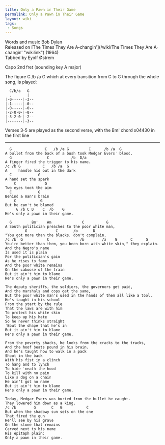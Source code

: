```yaml
---
title: Only a Pawn in Their Game
permalink: Only a Pawn in Their Game
layout: wiki
tags:
 - Songs
---
```


Words and music Bob Dylan  
Released on [The Times They Are
A-changin'](/wiki/The Times They Are A-changin' "wikilink") (1964)  
Tabbed by Eyolf Østrem

Capo 2nd fret (sounding key A major)

The figure C /b /a G which at every transition from C to G through the
whole song, is played:

      C/b/a   G
      .       |
    |-0-----|-3--
    |-1-----|-0--
    |-0-----|-0--
    |-2-0-0-|-0--
    |-3-2-0-|-2--
    |-------|-3--

Verses 3-5 are played as the second verse, with the Bm' chord x04430 in
the first line

* * * * *

      G               C   /b /a G         C      /b /a  G
    A bullet from the back of a bush took Medgar Evers' blood.
      G                C          /b  D/a
    A finger fired the trigger to his name.
    /c /b G          C   /b /a  G
    A     handle hid out in the dark
      C            G
    A hand set the spark
        C             G
    Two eyes took the aim
      C            G
    Behind a man's brain
        C           G
    But he can't be blamed
         G /b C D    C  /b    G
    He's only a pawn in their game.

      G         Bm'    Am              C          G
    A South politician preaches to the poor white man,
             G             C       /b       D
    "You got more than the blacks, don't complain.
    /c /b  G           C              /b        /a    G      C      G
    You're better than them, you been born with white skin," they explain.
    And the Negro's name
    Is used it is plain
    For the politician's gain
    As he rises to fame
    And the poor white remains
    On the caboose of the train
    But it ain't him to blame
    He's only a pawn in their game.

    The deputy sheriffs, the soldiers, the governors get paid,
    And the marshals and cops get the same,
    But the poor white man's used in the hands of them all like a tool.
    He's taught in his school
    From the start by the rule
    That the laws are with him
    To protect his white skin
    To keep up his hate
    So he never thinks straight
    'Bout the shape that he's in
    But it ain't him to blame
    He's only a pawn in their game.

    From the poverty shacks, he looks from the cracks to the tracks,
    And the hoof beats pound in his brain.
    And he's taught how to walk in a pack
    Shoot in the back
    With his fist in a clinch
    To hang and to lynch
    To hide 'neath the hood
    To kill with no pain
    Like a dog on a chain
    He ain't got no name
    But it ain't him to blame
    He's only a pawn in their game.

    Today, Medgar Evers was buried from the bullet he caught.
    They lowered him down as a king.
    /c /b        G       C   G           C
    But when the shadowy sun sets on the one
    That fired the gun
    He'll see by his grave
    On the stone that remains
    Carved next to his name
    His epitaph plain:
    Only a pawn in their game.
